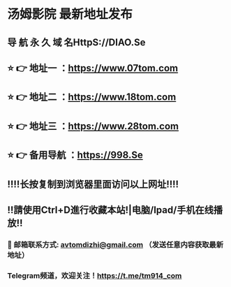 # 汤姆影院 最新地址发布 
## 导 航 永 久 域 名HttpS://DIAO.Se
## ⭐️ 👉 地址一 ：https://www.07tom.com
## ⭐️ 👉 地址二 ：https://www.18tom.com
## ⭐️ 👉 地址三 ：https://www.28tom.com
## ⭐️ 👉 备用导航 ：https://998.Se
## ‼️‼️长按复制到浏览器里面访问以上网址‼️‼️
## ‼️請使用Ctrl+D進行收藏本站!|电脑/Ipad/手机在线播放‼️
### 📧 邮箱联系方式: avtomdizhi@gmail.com （发送任意内容获取最新地址）
### Telegram频道，欢迎关注！https://t.me/tm914_com
